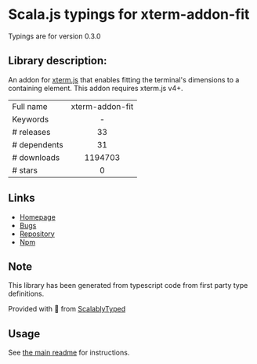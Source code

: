 
# Scala.js typings for xterm-addon-fit

Typings are for version 0.3.0

## Library description:
An addon for [xterm.js](https://github.com/xtermjs/xterm.js) that enables fitting the terminal's dimensions to a containing element. This addon requires xterm.js v4+.

|                    |                 |
| ------------------ | :-------------: |
| Full name          | xterm-addon-fit |
| Keywords           | - |
| # releases         | 33 |
| # dependents       | 31 |
| # downloads        | 1194703 |
| # stars            | 0 |

## Links
- [Homepage](https://github.com/xtermjs/xterm.js#readme)
- [Bugs](https://github.com/xtermjs/xterm.js/issues)
- [Repository](https://github.com/xtermjs/xterm.js)
- [Npm](https://www.npmjs.com/package/xterm-addon-fit)
    


## Note
This library has been generated from typescript code from first party type definitions.

Provided with :purple_heart: from [ScalablyTyped](https://github.com/oyvindberg/ScalablyTyped)

## Usage
See [the main readme](../../readme.md) for instructions.


